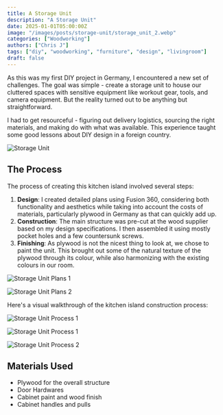 ```yaml
---
title: A Storage Unit
description: "A Storage Unit"
date: 2025-01-01T05:00:00Z
image: "/images/posts/storage-unit/storage_unit_2.webp"
categories: ["Woodworking"]
authors: ["Chris J"]
tags: ["diy", "woodworking", "furniture", "design", "livingroom"]
draft: false
---
```


As this was my first DIY project in Germany, I encountered a new set of challenges. The goal was simple - create a storage unit to house our cluttered spaces with sensitive equipment like workout gear, tools, and camera equipment. But the reality turned out to be anything but straightforward.

I had to get resourceful - figuring out delivery logistics, sourcing the right materials, and making do with what was available. This experience taught some good lessons about DIY design in a foreign country.

![Storage Unit](/images/posts/storage-unit/storage_unit_3.webp)

## The Process

The process of creating this kitchen island involved several steps:

1. **Design**: I created detailed plans using Fusion 360, considering both functionality and aesthetics while taking into account the costs of materials, particularly plywood in Germany as that can quickly add up.
2. **Construction**: The main structure was pre-cut at the wood supplier based on my design specifications. I then assembled it using mostly pocket holes and a few countersunk screws.
3. **Finishing**: As plywood is not the nicest thing to look at, we chose to paint the unit. This brought out some of the natural texture of the plywood through its colour, while also harmonizing with the existing colours in our room.

![Storage Unit Plans 1](/images/posts/storage-unit/storage_unit_plans_1.webp)

![Storage Unit Plans 2](/images/posts/storage-unit/storage_unit_plans_2.webp)

Here's a visual walkthrough of the kitchen island construction process:

![Storage Unit Process 1](/images/posts/storage-unit/storage_unit_1.webp)

![Storage Unit Process 1](/images/posts/storage-unit/storage_unit_2.webp)

![Storage Unit Process 2](/images/posts/storage-unit/storage_unit_3.webp)

## Materials Used

- Plywood for the overall structure
- Door Hardwares
- Cabinet paint and wood finish
- Cabinet handles and pulls
